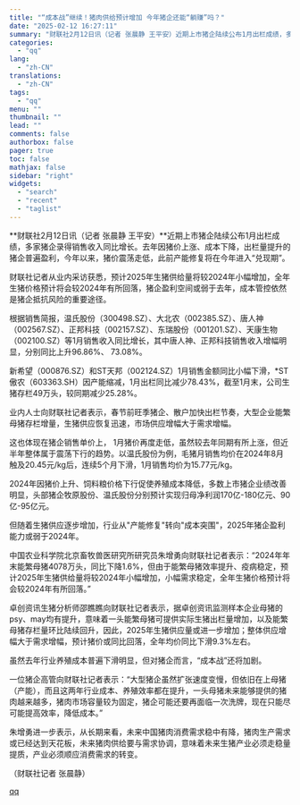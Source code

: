 ```yaml
---
title: "“成本战”继续！猪肉供给预计增加 今年猪企还能“躺赚”吗？"
date: "2025-02-12 16:27:11"
summary: "财联社2月12日讯（记者 张晨静 王平安）近期上市猪企陆续公布1月出栏成绩，多家猪企录得销售收入同比..."
categories:
  - "qq"
lang:
  - "zh-CN"
translations:
  - "zh-CN"
tags:
  - "qq"
menu: ""
thumbnail: ""
lead: ""
comments: false
authorbox: false
pager: true
toc: false
mathjax: false
sidebar: "right"
widgets:
  - "search"
  - "recent"
  - "taglist"
---
```


**财联社2月12日讯（记者 张晨静 王平安）**近期上市猪企陆续公布1月出栏成绩，多家猪企录得销售收入同比增长。去年因猪价上涨、成本下降，出栏量提升的猪企普遍盈利，今年以来，猪价震荡走低，此前产能修复将在今年进入“兑现期”。

财联社记者从业内采访获悉，预计2025年生猪供给量将较2024年小幅增加，全年生猪价格预计将会较2024年有所回落，猪企盈利空间或弱于去年，成本管控依然是猪企抵抗风险的重要途径。

根据销售简报，温氏股份（300498.SZ）、大北农（002385.SZ）、唐人神（002567.SZ）、正邦科技（002157.SZ）、东瑞股份（001201.SZ）、天康生物（002100.SZ）等1月销售收入同比增长，其中唐人神、正邦科技销售收入增幅明显，分别同比上升96.86%、 73.08%。

新希望（000876.SZ）和ST天邦（002124.SZ）1月销售金额同比小幅下滑，\*ST傲农（603363.SH）因产能缩减，1月出栏同比减少78.43%，截至1月末，公司生猪存栏49万头，较同期减少25.28%。

业内人士向财联社记者表示，春节前旺季猪企、散户加快出栏节奏，大型企业能繁母猪存栏增量，生猪供应恢复迅速，市场供应增幅大于需求增幅。

这也体现在猪企销售单价上， 1月猪价再度走低，虽然较去年同期有所上涨，但近半年整体属于震荡下行的趋势。以温氏股份为例，毛猪月销售均价在2024年8月触及20.45元/kg后，连续5个月下滑，1月销售均价为15.77元/kg。

2024年因猪价上升、饲料粮价格下行促使养殖成本降低，多数上市猪企业绩改善明显，头部猪企牧原股份、温氏股份分别预计实现归母净利润170亿-180亿元、90亿-95亿元。

但随着生猪供应逐步增加，行业从"产能修复"转向"成本突围"，2025年猪企盈利能力或弱于2024年。

中国农业科学院北京畜牧兽医研究所研究员朱增勇向财联社记者表示：“2024年年末能繁母猪4078万头，同比下降1.6%，但由于能繁母猪效率提升、疫病稳定，预计2025年生猪供给量将较2024年小幅增加，小幅需求稳定，全年生猪价格预计将会较2024年有所回落。”

卓创资讯生猪分析师邵瞧瞧向财联社记者表示，据卓创资讯监测样本企业母猪的psy、may均有提升，意味着一头能繁母猪可提供实际生猪出栏量增加，以及能繁母猪存栏量环比陆续回升，因此，2025年生猪供应量或进一步增加；整体供应增幅大于需求增幅，预计猪价或同比回落，全年均价同比下滑9.3%左右。

虽然去年行业养殖成本普遍下滑明显，但对猪企而言，“成本战”还将加剧。

一位猪企高管向财联社记者表示：“大型猪企虽然扩张速度变慢，但依旧在上母猪（产能），而且这两年行业成本、养殖效率都在提升，一头母猪未来能够提供的猪肉越来越多，猪肉市场容量较为固定，猪企可能还要再面临一次洗牌，现在只能尽可能提高效率，降低成本。”

朱增勇进一步表示，从长期来看，未来中国猪肉消费需求稳中有降，猪肉生产需求或已经达到天花板，未来猪肉供给要与需求协调，意味着未来生猪产业必须走稳量提质，产业必须顺应消费需求的转变。

（财联社记者 张晨静）

[qq](https://new.qq.com/rain/a/20250212A06FT300)
